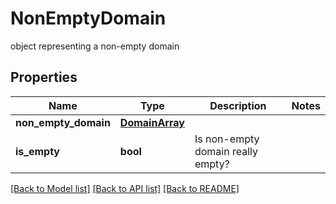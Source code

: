 # NonEmptyDomain

object representing a non-empty domain
## Properties
Name | Type | Description | Notes
------------ | ------------- | ------------- | -------------
**non_empty_domain** | [**DomainArray**](DomainArray.md) |  | 
**is_empty** | **bool** | Is non-empty domain really empty? | 

[[Back to Model list]](../README.md#documentation-for-models) [[Back to API list]](../README.md#documentation-for-api-endpoints) [[Back to README]](../README.md)


